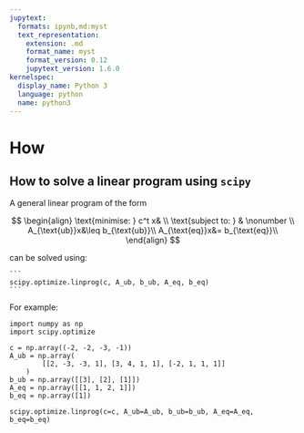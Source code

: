 ```yaml
---
jupytext:
  formats: ipynb,md:myst
  text_representation:
    extension: .md
    format_name: myst
    format_version: 0.12
    jupytext_version: 1.6.0
kernelspec:
  display_name: Python 3
  language: python
  name: python3
---
```


# How

## How to solve a linear program using `scipy`

A general linear program of the form

$$
\begin{align}
\text{minimise: } c^t x&  \\
\text{subject to: } & \nonumber \\
A_{\text{ub}}x&\leq b_{\text{ub}}\\
A_{\text{eq}}x&= b_{\text{eq}}\\
\end{align}
$$

can be solved using:

````{tip}
```
scipy.optimize.linprog(c, A_ub, b_ub, A_eq, b_eq)
```
````

For example:

```{code-cell} ipython3
import numpy as np
import scipy.optimize

c = np.array((-2, -2, -3, -1))
A_ub = np.array(
        [[2, -3, -3, 1], [3, 4, 1, 1], [-2, 1, 1, 1]]
    )
b_ub = np.array([[3], [2], [1]])
A_eq = np.array([[1, 1, 2, 1]])
b_eq = np.array([1])

scipy.optimize.linprog(c=c, A_ub=A_ub, b_ub=b_ub, A_eq=A_eq, b_eq=b_eq)
```
